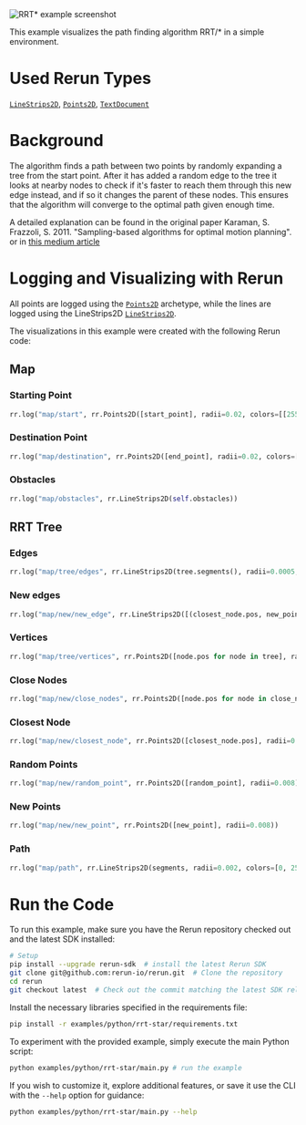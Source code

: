 <!--[metadata]
title = "RRT*"
tags = ["2D"]
description = "Visualization of the path finding algorithm RRT* in a simple environment."
thumbnail= "https://static.rerun.io/rrt-star/fbbda33bdbbfa469ec95c905178ac3653920473a/480w.png"
thumbnail_dimensions = [480, 480]
channel = "main"
-->

<picture>
  <img src="https://static.rerun.io/rrt-star/4d4684a24eab7d5def5768b7c1685d8b1cb2c010/full.png" alt="RRT* example screenshot">
  <source media="(max-width: 480px)" srcset="https://static.rerun.io/rrt-star/4d4684a24eab7d5def5768b7c1685d8b1cb2c010/480w.png">
  <source media="(max-width: 768px)" srcset="https://static.rerun.io/rrt-star/4d4684a24eab7d5def5768b7c1685d8b1cb2c010/768w.png">
  <source media="(max-width: 1024px)" srcset="https://static.rerun.io/rrt-star/4d4684a24eab7d5def5768b7c1685d8b1cb2c010/1024w.png">
  <source media="(max-width: 1200px)" srcset="https://static.rerun.io/rrt-star/4d4684a24eab7d5def5768b7c1685d8b1cb2c010/1200w.png">
</picture>

This example visualizes the path finding algorithm RRT/* in a simple environment.

# Used Rerun Types
[`LineStrips2D`](https://www.rerun.io/docs/reference/types/archetypes/line_strips2d), [`Points2D`](https://www.rerun.io/docs/reference/types/archetypes/points2d), [`TextDocument`](https://www.rerun.io/docs/reference/types/archetypes/text_document)

# Background
The algorithm finds a path between two points by randomly expanding a tree from the start point. 
After it has added a random edge to the tree it looks at nearby nodes to check if it's faster to reach them through this new edge instead, 
and if so it changes the parent of these nodes. This ensures that the algorithm will converge to the optimal path given enough time.

A detailed explanation can be found in the original paper
Karaman, S. Frazzoli, S. 2011. "Sampling-based algorithms for optimal motion planning".
or in [this medium article](https://theclassytim.medium.com/robotic-path-planning-rrt-and-rrt-212319121378)


# Logging and Visualizing with Rerun

All points are logged using the [`Points2D`](https://www.rerun.io/docs/reference/types/archetypes/points2d) archetype, while the lines are logged using the LineStrips2D [`LineStrips2D`](https://www.rerun.io/docs/reference/types/archetypes/line_strips2d).

The visualizations in this example were created with the following Rerun code:

## Map

### Starting Point
```python
rr.log("map/start", rr.Points2D([start_point], radii=0.02, colors=[[255, 255, 255, 255]]))
```

### Destination Point
```python
rr.log("map/destination", rr.Points2D([end_point], radii=0.02, colors=[[255, 255, 0, 255]]))
```

### Obstacles
```python
rr.log("map/obstacles", rr.LineStrips2D(self.obstacles))
```


## RRT Tree

### Edges 
```python
rr.log("map/tree/edges", rr.LineStrips2D(tree.segments(), radii=0.0005, colors=[0, 0, 255, 128]))
```

### New edges
```python
rr.log("map/new/new_edge", rr.LineStrips2D([(closest_node.pos, new_point)], colors=[color], radii=0.001))
```

### Vertices
```python
rr.log("map/tree/vertices", rr.Points2D([node.pos for node in tree], radii=0.002), rr.AnyValues(cost=[float(node.cost) for node in tree]))
```

### Close Nodes
```python
rr.log("map/new/close_nodes", rr.Points2D([node.pos for node in close_nodes]))
```

### Closest Node
```python
rr.log("map/new/closest_node", rr.Points2D([closest_node.pos], radii=0.008))
```

### Random Points
```python
rr.log("map/new/random_point", rr.Points2D([random_point], radii=0.008))
```

### New Points
```python
rr.log("map/new/new_point", rr.Points2D([new_point], radii=0.008))
```

### Path
```python
rr.log("map/path", rr.LineStrips2D(segments, radii=0.002, colors=[0, 255, 255, 255]))
```


# Run the Code
To run this example, make sure you have the Rerun repository checked out and the latest SDK installed:
```bash
# Setup 
pip install --upgrade rerun-sdk  # install the latest Rerun SDK
git clone git@github.com:rerun-io/rerun.git  # Clone the repository
cd rerun
git checkout latest  # Check out the commit matching the latest SDK release
```
Install the necessary libraries specified in the requirements file:
```bash
pip install -r examples/python/rrt-star/requirements.txt
```
To experiment with the provided example, simply execute the main Python script:
```bash
python examples/python/rrt-star/main.py # run the example
```
If you wish to customize it, explore additional features, or save it use the CLI with the `--help` option for guidance:
```bash
python examples/python/rrt-star/main.py --help 
```
